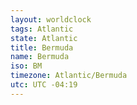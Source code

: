 ```yaml
---
layout: worldclock
tags: Atlantic
state: Atlantic
title: Bermuda
name: Bermuda
iso: BM
timezone: Atlantic/Bermuda
utc: UTC -04:19
---
```


